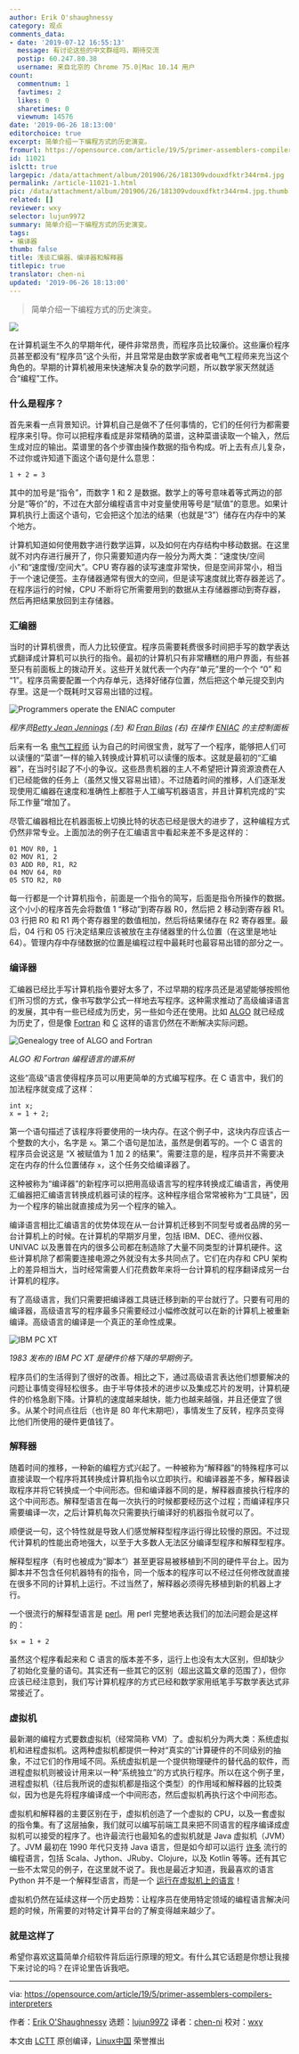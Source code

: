 ```yaml
---
author: Erik O'shaughnessy
category: 观点
comments_data:
- date: '2019-07-12 16:55:13'
  message: 有讨论这些的中文群组吗，期待交流
  postip: 60.247.80.38
  username: 来自北京的 Chrome 75.0|Mac 10.14 用户
count:
  commentnum: 1
  favtimes: 2
  likes: 0
  sharetimes: 0
  viewnum: 14576
date: '2019-06-26 18:13:00'
editorchoice: true
excerpt: 简单介绍一下编程方式的历史演变。
fromurl: https://opensource.com/article/19/5/primer-assemblers-compilers-interpreters
id: 11021
islctt: true
largepic: /data/attachment/album/201906/26/181309vdouxdfktr344rm4.jpg
permalink: /article-11021-1.html
pic: /data/attachment/album/201906/26/181309vdouxdfktr344rm4.jpg.thumb.jpg
related: []
reviewer: wxy
selector: lujun9972
summary: 简单介绍一下编程方式的历史演变。
tags:
- 编译器
thumb: false
title: 浅谈汇编器、编译器和解释器
titlepic: true
translator: chen-ni
updated: '2019-06-26 18:13:00'
---
```



> 
> 简单介绍一下编程方式的历史演变。
> 
> 
> 


![](/data/attachment/album/201906/26/181309vdouxdfktr344rm4.jpg)


在计算机诞生不久的早期年代，硬件非常昂贵，而程序员比较廉价。这些廉价程序员甚至都没有“程序员”这个头衔，并且常常是由数学家或者电气工程师来充当这个角色的。早期的计算机被用来快速解决复杂的数学问题，所以数学家天然就适合“编程”工作。


### 什么是程序？


首先来看一点背景知识。计算机自己是做不了任何事情的，它们的任何行为都需要程序来引导。你可以把程序看成是非常精确的菜谱，这种菜谱读取一个输入，然后生成对应的输出。菜谱里的各个步骤由操作数据的指令构成。听上去有点儿复杂，不过你或许知道下面这个语句是什么意思：



```
1 + 2 = 3
```

其中的加号是“指令”，而数字 1 和 2 是数据。数学上的等号意味着等式两边的部分是“等价”的，不过在大部分编程语言中对变量使用等号是“赋值”的意思。如果计算机执行上面这个语句，它会把这个加法的结果（也就是“3”）储存在内存中的某个地方。


计算机知道如何使用数字进行数学运算，以及如何在内存结构中移动数据。在这里就不对内存进行展开了，你只需要知道内存一般分为两大类：“速度快/空间小”和“速度慢/空间大”。CPU 寄存器的读写速度非常快，但是空间非常小，相当于一个速记便签。主存储器通常有很大的空间，但是读写速度就比寄存器差远了。在程序运行的时候，CPU 不断将它所需要用到的数据从主存储器挪动到寄存器，然后再把结果放回到主存储器。


### 汇编器


当时的计算机很贵，而人力比较便宜。程序员需要耗费很多时间把手写的数学表达式翻译成计算机可以执行的指令。最初的计算机只有非常糟糕的用户界面，有些甚至只有前面板上的拨动开关。这些开关就代表一个内存“单元”里的一个个 “0” 和 “1”。程序员需要配置一个内存单元，选择好储存位置，然后把这个单元提交到内存里。这是一个既耗时又容易出错的过程。


![Programmers operate the ENIAC computer](/data/attachment/album/201906/26/181338d07mcgh77mgeh7c2.gif "Programmers operate the ENIAC computer")


*程序员[Betty Jean Jennings](https://en.wikipedia.org/wiki/Jean_Bartik "Jean Bartik") (左) 和 [Fran Bilas](https://en.wikipedia.org/wiki/Frances_Spence "Frances Spence") (右) 在操作 [ENIAC](https://en.wikipedia.org/wiki/ENIAC) 的主控制面板*


后来有一名 [电气工程师](https://en.wikipedia.org/wiki/Nathaniel_Rochester_%28computer_scientist%29) 认为自己的时间很宝贵，就写了一个程序，能够把人们可以读懂的“菜谱”一样的输入转换成计算机可以读懂的版本。这就是最初的“汇编器”，在当时引起了不小的争议。这些昂贵机器的主人不希望把计算资源浪费在人们已经能做的任务上（虽然又慢又容易出错）。不过随着时间的推移，人们逐渐发现使用汇编器在速度和准确性上都胜于人工编写机器语言，并且计算机完成的“实际工作量”增加了。


尽管汇编器相比在机器面板上切换比特的状态已经是很大的进步了，这种编程方式仍然非常专业。上面加法的例子在汇编语言中看起来差不多是这样的：



```
01 MOV R0, 1
02 MOV R1, 2
03 ADD R0, R1, R2
04 MOV 64, R0
05 STO R2, R0
```

每一行都是一个计算机指令，前面是一个指令的简写，后面是指令所操作的数据。这个小小的程序首先会将数值 1 “移动”到寄存器 R0，然后把 2 移动到寄存器 R1。03 行把 R0 和 R1 两个寄存器里的数值相加，然后将结果储存在 R2 寄存器里。最后，04 行和 05 行决定结果应该被放在主存储器里的什么位置（在这里是地址 64）。管理内存中存储数据的位置是编程过程中最耗时也最容易出错的部分之一。


### 编译器


汇编器已经比手写计算机指令要好太多了，不过早期的程序员还是渴望能够按照他们所习惯的方式，像书写数学公式一样地去写程序。这种需求推动了高级编译语言的发展，其中有一些已经成为历史，另一些如今还在使用。比如 [ALGO](https://en.wikipedia.org/wiki/ALGO) 就已经成为历史了，但是像 [Fortran](https://en.wikipedia.org/wiki/Fortran) 和 [C](https://en.wikipedia.org/wiki/C_(programming_language)) 这样的语言仍然在不断解决实际问题。


![Genealogy tree of ALGO and Fortran](/data/attachment/album/201906/26/181340u6zfjrmc6fjiiiif.png "Genealogy tree of ALGO and Fortran")


*ALGO 和 Fortran 编程语言的谱系树*


这些“高级”语言使得程序员可以用更简单的方式编写程序。在 C 语言中，我们的加法程序就变成了这样：



```
int x;
x = 1 + 2;
```

第一个语句描述了该程序将要使用的一块内存。在这个例子中，这块内存应该占一个整数的大小，名字是 `x`。第二个语句是加法，虽然是倒着写的。一个 C 语言的程序员会说这是 “X 被赋值为 1 加 2 的结果”。需要注意的是，程序员并不需要决定在内存的什么位置储存 `x`，这个任务交给编译器了。


这种被称为“编译器”的新程序可以把用高级语言写的程序转换成汇编语言，再使用汇编器把汇编语言转换成机器可读的程序。这种程序组合常常被称为“工具链”，因为一个程序的输出就直接成为另一个程序的输入。


编译语言相比汇编语言的优势体现在从一台计算机迁移到不同型号或者品牌的另一台计算机上的时候。在计算机的早期岁月里，包括 IBM、DEC、德州仪器、UNIVAC 以及惠普在内的很多公司都在制造除了大量不同类型的计算机硬件。这些计算机除了都需要连接电源之外就没有太多共同点了。它们在内存和 CPU 架构上的差异相当大，当时经常需要人们花费数年来将一台计算机的程序翻译成另一台计算机的程序。


有了高级语言，我们只需要把编译器工具链迁移到新的平台就行了。只要有可用的编译器，高级语言写的程序最多只需要经过小幅修改就可以在新的计算机上被重新编译。高级语言的编译是一个真正的革命性成果。


![IBM PC XT](/data/attachment/album/201906/26/181342hqzpzn8bbprq8uzk.jpg "IBM PC XT")


*1983 发布的 IBM PC XT 是硬件价格下降的早期例子。*


程序员们的生活得到了很好的改善。相比之下，通过高级语言表达他们想要解决的问题让事情变得轻松很多。由于半导体技术的进步以及集成芯片的发明，计算机硬件的价格急剧下降。计算机的速度越来越快，能力也越来越强，并且还便宜了很多。从某个时间点往后（也许是 80 年代末期吧），事情发生了反转，程序员变得比他们所使用的硬件更值钱了。


### 解释器


随着时间的推移，一种新的编程方式兴起了。一种被称为“解释器”的特殊程序可以直接读取一个程序将其转换成计算机指令以立即执行。和编译器差不多，解释器读取程序并将它转换成一个中间形态。但和编译器不同的是，解释器直接执行程序的这个中间形态。解释型语言在每一次执行的时候都要经历这个过程；而编译程序只需要编译一次，之后计算机每次只需要执行编译好的机器指令就可以了。


顺便说一句，这个特性就是导致人们感觉解释型程序运行得比较慢的原因。不过现代计算机的性能出奇地强大，以至于大多数人无法区分编译型程序和解释型程序。


解释型程序（有时也被成为“脚本”）甚至更容易被移植到不同的硬件平台上。因为脚本并不包含任何机器特有的指令，同一个版本的程序可以不经过任何修改就直接在很多不同的计算机上运行。不过当然了，解释器必须得先移植到新的机器上才行。


一个很流行的解释型语言是 [perl](www.perl.org)。用 perl 完整地表达我们的加法问题会是这样的：



```
$x = 1 + 2
```

虽然这个程序看起来和 C 语言的版本差不多，运行上也没有太大区别，但却缺少了初始化变量的语句。其实还有一些其它的区别（超出这篇文章的范围了），但你应该已经注意到，我们写计算机程序的方式已经和数学家用纸笔手写数学表达式非常接近了。


### 虚拟机


最新潮的编程方式要数虚拟机（经常简称 VM）了。虚拟机分为两大类：系统虚拟机和进程虚拟机。这两种虚拟机都提供一种对“真实的”计算硬件的不同级别的抽象，不过它们的作用域不同。系统虚拟机是一个提供物理硬件的替代品的软件，而进程虚拟机则被设计用来以一种“系统独立”的方式执行程序。所以在这个例子里，进程虚拟机（往后我所说的虚拟机都是指这个类型）的作用域和解释器的比较类似，因为也是先将程序编译成一个中间形态，然后虚拟机再执行这个中间形态。


虚拟机和解释器的主要区别在于，虚拟机创造了一个虚拟的 CPU，以及一套虚拟的指令集。有了这层抽象，我们就可以编写前端工具来把不同语言的程序编译成虚拟机可以接受的程序了。也许最流行也最知名的虚拟机就是 Java 虚拟机（JVM）了。JVM 最初在 1990 年代只支持 Java 语言，但是如今却可以运行 [许多](https://en.wikipedia.org/wiki/List_of_JVM_languages) 流行的编程语言，包括 Scala、Jython、JRuby、Clojure，以及 Kotlin 等等。还有其它一些不太常见的例子，在这里就不说了。我也是最近才知道，我最喜欢的语言 Python 并不是一个解释型语言，而是一个 [运行在虚拟机上的语言](https://opensource.com/article/18/4/introduction-python-bytecode)！


虚拟机仍然在延续这样一个历史趋势：让程序员在使用特定领域的编程语言解决问题的时候，所需要的对特定计算平台的了解变得越来越少了。


### 就是这样了


希望你喜欢这篇简单介绍软件背后运行原理的短文。有什么其它话题是你想让我接下来讨论的吗？在评论里告诉我吧。




---


via: <https://opensource.com/article/19/5/primer-assemblers-compilers-interpreters>


作者：[Erik O'Shaughnessy](https://opensource.com/users/jnyjny/users/shawnhcorey/users/jnyjny/users/jnyjny) 选题：[lujun9972](https://github.com/lujun9972) 译者：[chen-ni](https://github.com/chen-ni) 校对：[wxy](https://github.com/wxy)


本文由 [LCTT](https://github.com/LCTT/TranslateProject) 原创编译，[Linux中国](https://linux.cn/) 荣誉推出